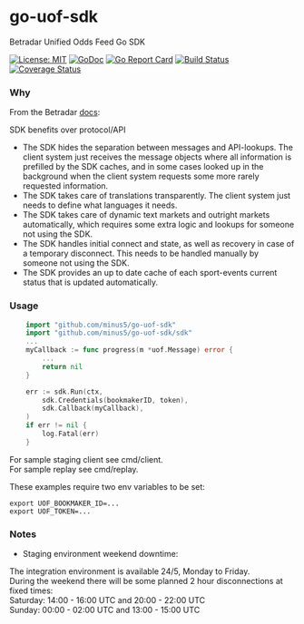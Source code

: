 # go-uof-sdk
Betradar Unified Odds Feed Go SDK

[![License: MIT](https://img.shields.io/badge/License-MIT-blue.svg)](https://opensource.org/licenses/MIT)
[![GoDoc](https://godoc.org/github.com/minus5/go-uof-sdk?status.svg)](https://godoc.org/github.com/minus5/go-uof-sdk) 
[![Go Report Card](https://goreportcard.com/badge/github.com/minus5/go-uof-sdk)](https://goreportcard.com/report/github.com/minus5/go-uof-sdk)
[![Build Status](https://travis-ci.com/minus5/go-uof-sdk.svg)](https://travis-ci.com/minus5/go-uof-sdk)
[![Coverage Status](https://coveralls.io/repos/github/minus5/go-uof-sdk/badge.svg?branch=master)](https://coveralls.io/github/minus5/go-uof-sdk?branch=master)

  

### Why

From the Betradar [docs](https://docs.betradar.com/display/BD/UOF+-+SDK): 

SDK benefits over protocol/API
 * The SDK hides the separation between messages and API-lookups. The client system just receives the message objects where all information is prefilled by the SDK caches, and in some cases looked up in the background when the client system requests some more rarely requested information.
 * The SDK takes care of translations transparently. The client system just needs to define what languages it needs.
 * The SDK takes care of dynamic text markets and outright markets automatically, which requires some extra logic and lookups for someone not using the SDK.
 * The SDK handles initial connect and state, as well as recovery in case of a temporary disconnect. This needs to be handled manually by someone not using the SDK.
 * The SDK provides an up to date cache of each sport-events current status that is updated automatically.

### Usage


```Go
    import "github.com/minus5/go-uof-sdk"
    import "github.com/minus5/go-uof-sdk/sdk"
    ...
    myCallback := func progress(m *uof.Message) error {
        ...
        return nil
    }

	err := sdk.Run(ctx,
		sdk.Credentials(bookmakerID, token),
		sdk.Callback(myCallback),
	)
	if err != nil {
		log.Fatal(err)
	}
```

For sample staging client see cmd/client.  
For sample replay see cmd/replay.  

These examples require two env variables to be set:  
```shell
export UOF_BOOKMAKER_ID=...  
export UOF_TOKEN=...  
```



### Notes    


* Staging environment weekend downtime:

The integration environment is available 24/5, Monday to Friday.  
During the weekend there will be some planned 2 hour disconnections at fixed times:  
Saturday: 14:00 - 16:00 UTC and 20:00 - 22:00 UTC  
Sunday: 00:00 - 02:00 UTC and 13:00 - 15:00 UTC  


